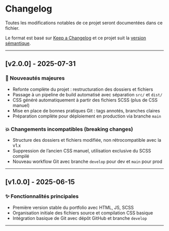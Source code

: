 # Changelog

Toutes les modifications notables de ce projet seront documentées dans ce fichier.

Le format est basé sur [Keep a Changelog](https://keepachangelog.com/fr/1.0.0/)
et ce projet suit la [version sémantique](https://semver.org/lang/fr/).

---

## [v2.0.0] - 2025-07-31

### 🚀 Nouveautés majeures
- Refonte complète du projet : restructuration des dossiers et fichiers
- Passage à un pipeline de build automatisé avec séparation `src/` et `dist/`
- CSS généré automatiquement à partir des fichiers SCSS (plus de CSS manuel)
- Mise en place de bonnes pratiques Git : tags annotés, branches claires
- Préparation complète pour déploiement en production via branche `main`

### 💥 Changements incompatibles (breaking changes)
- Structure des dossiers et fichiers modifiée, non rétrocompatible avec la v1.x
- Suppression de l’ancien CSS manuel, utilisation exclusive du SCSS compilé
- Nouveau workflow Git avec branche `develop` pour dev et `main` pour prod

---

## [v1.0.0] - 2025-06-15

### ✨ Fonctionnalités principales
- Première version stable du portfolio avec HTML, JS, SCSS
- Organisation initiale des fichiers source et compilation CSS basique
- Intégration basique de Git avec dépôt GitHub et branche `develop`

---